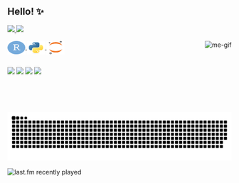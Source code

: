## Hello! :sparkles:
<div>
  <a href="https://github.com/m-eicardi">
  <img height="160em" src="https://github-readme-stats.vercel.app/api?username=m-eicardi&show_icons=true&theme=material-palenight&include_all_commits=true&count_private=true"/>
  <img height="160em" src="https://github-readme-stats.vercel.app/api/top-langs/?username=m-eicardi&layout=compact&langs_count=16&theme=material-palenight"/>
</div>  
<div style="display: inline_block"><br>
  <img align="center" alt="Mari-Rstudio" height="30" width="40" src="https://raw.githubusercontent.com/devicons/devicon/master/icons/rstudio/rstudio-original.svg">
  <img align="center" alt="Mari-Python" height="30" width="40" src="https://raw.githubusercontent.com/devicons/devicon/master/icons/python/python-original.svg">
  <img align="center" alt="Mari-Jupyter" height="30" width="40" src="https://raw.githubusercontent.com/devicons/devicon/master/icons/jupyter/jupyter-original.svg">
  <img align="right" alt="me-gif" height="160" src="https://cdn.discordapp.com/attachments/697952492004180052/900806677006282842/gif-me.gif">
</div>

  ##
<div>
  <a href="https://www.linkedin.com/in/marina-eicardi-b318451ab/" target="_blank_"><img src="https://img.shields.io/badge/-LinkedIn-%230077B5?style=for-the-badge&logo=linkedin&logoColor=white" target="_blank"></a>
  <a href="https://instagram.com/mari.eicardi" target="_blank_"><img src="https://img.shields.io/badge/-Instagram-%23E4405F?style=for-the-badge&logo=instagram&logoColor=white" target="_blank"></a>
  <a href = "mailto: marinaeicardi.me@gmail.com"><img src="https://img.shields.io/badge/-Gmail-%23333?style=for-the-badge&logo=gmail&logoColor=white" target="_blank_"></a>
  <a href="https://www.kaggle.com/marinaeicardi" target="_blank_"><img src="https://img.shields.io/badge/Kaggle-20BEFF?style=for-the-badge&logo=Kaggle&logoColor=white" target="_blank_"></a> 
  
##
  
![Snake animation](https://github.com/m-eicardi/m-eicardi/blob/output/github-contribution-grid-snake.svg)

</div>
  
<div>
  <img src="https://my-last-fm-readme.vercel.app/api?user=marieicardi" alt="last.fm recently played"/>
</div>  
